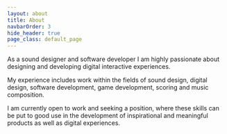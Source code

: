 ```yaml
---
layout: about
title: About
navbarOrder: 3
hide_header: true
page_class: default_page
---
```

As a sound designer and software developer I am highly passionate about designing and developing digital interactive experiences.

My experience includes work within the fields of sound design, digital design, software development, game development, scoring and music composition.

I am currently open to work and seeking a position, where these skills can be put to good use in the development of inspirational and meaningful products as well as digital experiences.